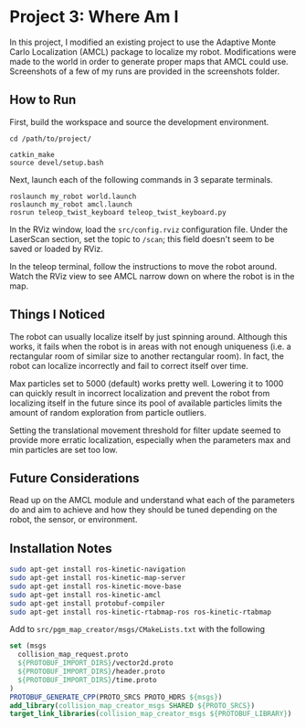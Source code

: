 # Project 3: Where Am I

In this project, I modified an existing project to use the Adaptive Monte Carlo Localization (AMCL) package to localize my robot. Modifications were made to the world in order to generate proper maps that AMCL could use. Screenshots of a few of my runs are provided in the screenshots folder.

## How to Run
First, build the workspace and source the development environment.
```
cd /path/to/project/

catkin_make
source devel/setup.bash
```

Next, launch each of the following commands in 3 separate terminals.
```
roslaunch my_robot world.launch
roslaunch my_robot amcl.launch
rosrun teleop_twist_keyboard teleop_twist_keyboard.py
```

In the RViz window, load the `src/config.rviz` configuration file. Under the LaserScan section, set the topic to `/scan`; this field doesn't seem to be saved or loaded by RViz.

In the teleop terminal, follow the instructions to move the robot around. Watch the RViz view to see AMCL narrow down on where the robot is in the map.

## Things I Noticed
The robot can usually localize itself by just spinning around. Although this works, it fails when the robot is in areas with not enough uniqueness (i.e. a rectangular room of similar size to another rectangular room). In fact, the robot can localize incorrectly and fail to correct itself over time.

Max particles set to 5000 (default) works pretty well. Lowering it to 1000 can quickly result in incorrect localization and prevent the robot from localizing itself in the future since its pool of available particles limits the amount of random exploration from particle outliers.

Setting the translational movement threshold for filter update seemed to provide more erratic localization, especially when the parameters max and min particles are set too low.

## Future Considerations
Read up on the AMCL module and understand what each of the parameters do and aim to achieve and how they should be tuned depending on the robot, the sensor, or environment.

## Installation Notes

```bash
sudo apt-get install ros-kinetic-navigation
sudo apt-get install ros-kinetic-map-server
sudo apt-get install ros-kinetic-move-base
sudo apt-get install ros-kinetic-amcl
sudo apt-get install protobuf-compiler
sudo apt-get install ros-kinetic-rtabmap-ros ros-kinetic-rtabmap
```

Add to `src/pgm_map_creator/msgs/CMakeLists.txt` with the following

```cmake
set (msgs
  collision_map_request.proto
  ${PROTOBUF_IMPORT_DIRS}/vector2d.proto
  ${PROTOBUF_IMPORT_DIRS}/header.proto
  ${PROTOBUF_IMPORT_DIRS}/time.proto
)
PROTOBUF_GENERATE_CPP(PROTO_SRCS PROTO_HDRS ${msgs})
add_library(collision_map_creator_msgs SHARED ${PROTO_SRCS})
target_link_libraries(collision_map_creator_msgs ${PROTOBUF_LIBRARY})
```